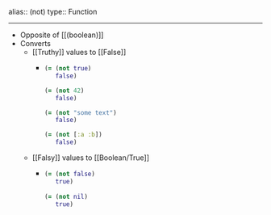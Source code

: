 alias:: (not)
type:: Function

- ---
- Opposite of [[(boolean)]]
- Converts
	- [[Truthy]] values to [[False]]
		- ``` clojure
		  (= (not true)
		     false)
		  
		  (= (not 42)
		     false)
		  
		  (= (not "some text")
		     false)
		  
		  (= (not [:a :b])
		     false)
		  ```
	- [[Falsy]] values to [[Boolean/True]]
		- ``` clojure
		  (= (not false)
		     true)
		     
		  (= (not nil)
		     true)
		  ```